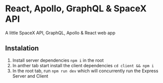 # React, Apollo, GraphQL & SpaceX API
A little SpaceX API, GraphQL, Apollo &amp; React web app

## Instalation 

1. Install server dependencies `npm i` in the root
2. In anther tab start install the client dependencies `cd client && npm i`
3. In the root tab, run `npm run dev` which will concurrently run the Express Server and Client

